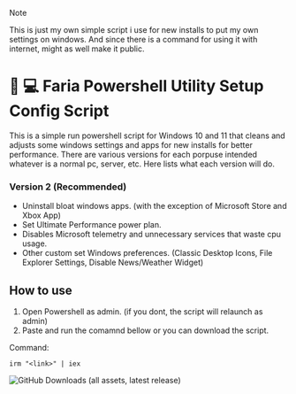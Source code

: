 > [!NOTE]
> This is just my own simple script i use for new installs to put my own settings on windows. And since there is a command for using it with internet, might as well make it public.

# :large_blue_diamond: :computer: Faria Powershell Utility Setup Config Script
This is a simple run powershell script for Windows 10 and 11 that cleans and adjusts some windows settings and apps for new installs for better performance. There are various versions for each porpuse intended whatever is a normal pc, server, etc.
Here lists what each version will do.
### Version 2 (Recommended)
- Uninstall bloat windows apps. (with the exception of Microsoft Store and Xbox App)
- Set Ultimate Performance power plan.
- Disables Microsoft telemetry and unnecessary services that waste cpu usage.
- Other custom set Windows preferences. (Classic Desktop Icons, File Explorer Settings, Disable News/Weather Widget)

## How to use
1. Open Powershell as admin. (if you dont, the script will relaunch as admin)
2. Paste and run the comamnd bellow or you can download the script.

Command:
```
irm "<link>" | iex
```

![GitHub Downloads (all assets, latest release)](https://img.shields.io/github/downloads/dfaria5/faria-ps-utilsetupconf-script/latest/total?style=for-the-badge)
